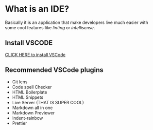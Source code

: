 # What is an IDE?
Basically it is an application that make developers live much easier with some cool features like *linting* or *intellisense*.

## Install VSCODE

[CLICK HERE to install VSCode](https://code.visualstudio.com/)

## Recommended VSCode plugins
* Git lens
* Code spell Checker
* HTML Boilerplate
* HTML Snippets
* Live Server (THAT IS SUPER COOL)
* Markdown all in one
* Markdown Previewer
* Indent-rainbow
* Prettier
